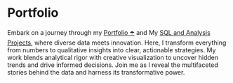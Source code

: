 # Portfolio

Embark on a journey through my [Portfolio ☂️](https://aaliyah-da-portfolio.netlify.app/) and My [SQL and Analysis Projects](https://github.com/Aaliyah1699/SQL-and-Data-Analysis), where diverse data meets innovation. Here, I transform everything from numbers to qualitative insights into clear, actionable strategies. My work blends analytical rigor with creative visualization to uncover hidden trends and drive informed decisions. Join me as I reveal the multifaceted stories behind the data and harness its transformative power.


